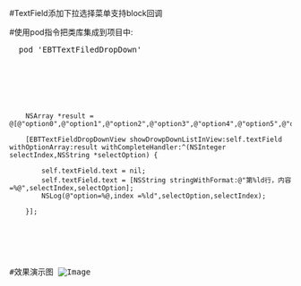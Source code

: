 #TextField添加下拉选择菜单支持block回调

#使用pod指令把类库集成到项目中:

<pre>
  pod 'EBTTextFiledDropDown'
<pre>



<pre>
<code>

    NSArray *result = @[@"option0",@"option1",@"option2",@"option3",@"option4",@"option5",@"option6"];
    
    [EBTTextFieldDropDownView showDrowpDownListInView:self.textField withOptionArray:result withCompleteHandler:^(NSInteger selectIndex,NSString *selectOption) {
        
        self.textField.text = nil;
        self.textField.text = [NSString stringWithFormat:@"第%ld行，内容=%@",selectIndex,selectOption];
        NSLog(@"option=%@,index =%ld",selectOption,selectIndex);
        
    }];

</code>
</pre>







#效果演示图
![Image](https://github.com/KBvsMJ/EBTTextFildDropDownDemo/blob/master/demogif/1.gif)
